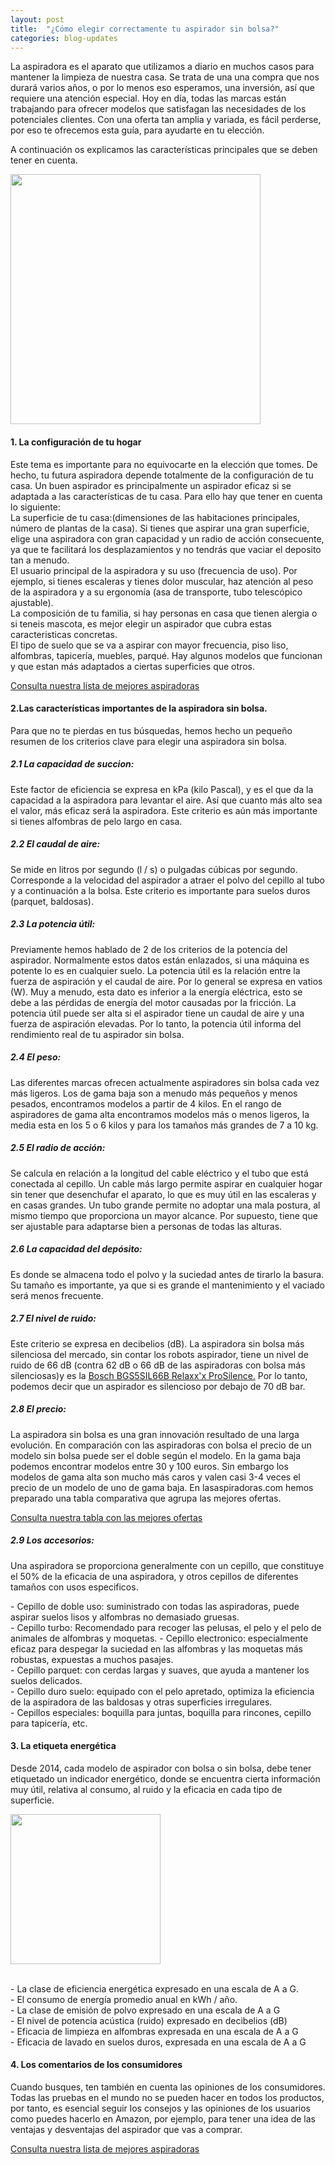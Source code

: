 ```yaml
---
layout: post
title:  "¿Cómo elegir correctamente tu aspirador sin bolsa?"
categories: blog-updates
---
```


La aspiradora es el aparato que utilizamos a diario en muchos casos para mantener la limpieza de nuestra casa. Se trata de una una compra que nos durará varios años, o por lo menos eso esperamos, una inversión,  así que requiere una atención especial.
Hoy en día, todas las marcas están trabajando para ofrecer modelos que satisfagan las necesidades de los potenciales clientes.
Con una oferta tan amplia y variada, es fácil perderse, por eso te ofrecemos esta guía, para ayudarte en tu elección.

A continuación os explicamos las características principales que se deben tener en cuenta.

  <div class="text-center">
    <img src="{{ site.url }}/assets/img/blog-aspiradora-sin-bolsa.jpg" width="400" height="auto" alt="">
  </div>
<p>
<h4>1. La configuración de tu hogar</h4>
</p>
<p>
Este tema es importante para no equivocarte en la elección que tomes. De hecho, tu futura aspiradora depende totalmente de la configuración de tu casa. Un buen aspirador es principalmente un aspirador eficaz si se adaptada a las características de tu casa. Para ello hay que tener en cuenta lo siguiente:<br>
La superficie de tu casa:(dimensiones de las habitaciones principales, número de plantas de la casa). Si tienes que aspirar una gran superficie, elige una aspiradora con gran capacidad y un radio de acción consecuente, ya que te facilitará los desplazamientos y no tendrás que vaciar el deposito tan a menudo.<br>
El usuario principal de la aspiradora y su uso (frecuencia de uso). Por ejemplo, si tienes escaleras y tienes dolor muscular, haz atención al peso de la aspiradora y a su ergonomía (asa de transporte, tubo telescópico ajustable).<br>
La composición de tu familia, si hay personas en casa que tienen alergia o si teneis mascota, es mejor elegir un aspirador que cubra estas caracteristicas concretas.<br>
El tipo de suelo que se va a aspirar con mayor frecuencia, piso liso, alfombras, tapicería, muebles, parqué. Hay algunos modelos que funcionan y que estan más adaptados a ciertas superficies que otros.
</p>
<div class="text-center">
  <a class="alert hollow button" href="{{ site.url }}/#inicio"> Consulta nuestra lista de mejores aspiradoras</a>
</div>
<p>
<h4>2.Las características importantes de la aspiradora sin bolsa.</h4>
</p>
<p>
Para que no te pierdas en tus búsquedas, hemos hecho un pequeño resumen de los criterios clave para elegir una aspiradora sin bolsa.
</p>
<p>
<h5>2.1 La capacidad de succion:</h5>
</p>
<p>
Este factor de eficiencia se expresa en kPa (kilo Pascal), y es el que da la capacidad a la aspiradora para levantar el aire. Así que cuanto más alto sea el valor, más eficaz será la aspiradora. Este criterio es aún más importante si tienes alfombras de pelo largo en casa.
</p>
<p>
<h5>2.2 El caudal de aire:</h5>
</p>
<p>
Se mide en litros por segundo (l / s) o pulgadas cúbicas por segundo. Corresponde a la velocidad del aspirador a atraer el polvo del cepillo al tubo y a continuación a la bolsa. Este criterio es importante para suelos duros (parquet, baldosas).
</p>
<p>
<h5>2.3 La potencia útil:</h5>
</p>
<p>
Previamente hemos hablado de 2 de los criterios de la potencia del aspirador. Normalmente estos datos están enlazados, si una máquina es potente lo es en cualquier suelo. La potencia útil es la relación entre la fuerza de aspiración y el caudal de aire. Por lo general se expresa en vatios (W). Muy a menudo, esta dato es inferior a la energía eléctrica, esto se debe a las pérdidas de energía del motor causadas por la fricción. La potencia útil puede ser alta si el aspirador tiene un caudal de aire y una fuerza de aspiración elevadas. Por lo tanto, la potencia útil informa del rendimiento real de tu aspirador sin bolsa.
</p>
<p>
<h5>2.4 El peso:</h5>
</p>
<p>
Las diferentes marcas ofrecen actualmente aspiradores sin bolsa cada vez más ligeros. Los de gama baja son a menudo más pequeños y menos pesados, encontramos modelos a partir de 4 kilos.
En el rango de aspiradores de gama alta encontramos modelos más o menos ligeros, la media esta en los 5 o 6 kilos y para los tamaños más grandes de 7 a 10 kg.
</p>
<p>
<h5>2.5 El radio de acción:</h5>
</p>
<p>
Se calcula en relación a la longitud del cable eléctrico y el tubo que está conectada al cepillo. Un cable más largo permite aspirar en cualquier hogar sin tener que desenchufar el aparato, lo que es muy útil en las escaleras y en casas grandes. Un tubo grande permite no adoptar una mala postura, al mismo tiempo que proporciona un mayor alcance. Por supuesto, tiene que ser ajustable para adaptarse bien a personas de todas las alturas.
</p>
<p>
<h5>2.6 La capacidad del depósito:</h5>
</p>
<p>
Es donde se almacena todo el polvo y la suciedad antes de tirarlo la basura. Su tamaño es importante, ya que si es grande el mantenimiento y el vaciado será menos frecuente.
</p>
<p>
<h5>2.7 El nivel de ruido:</h5>
</p>
<p>
Este criterio se expresa en decibelios (dB). La aspiradora sin bolsa más silenciosa del mercado, sin contar los robots aspirador, tiene un nivel de ruido de 66 dB (contra 62 dB o 66 dB de las aspiradoras con bolsa más silenciosas)y es la <a href="{{ site.url }}/test-bosch-bgs5sil66b-relaxx'x-prosilence"> Bosch BGS5SIL66B Relaxx'x ProSilence.</a> Por lo tanto, podemos decir que un aspirador es silencioso por debajo de 70 dB bar.
</p>
<p>
<h5>2.8 El precio:</h5>
</p>
<p>
La aspiradora sin bolsa es una gran innovación resultado de una larga evolución. En comparación con las aspiradoras con bolsa el precio de un modelo sin bolsa puede ser el doble según el modelo. En la gama baja podemos encontrar modelos entre 30 y 100 euros.
Sin embargo los modelos de gama alta son mucho más caros y valen casi  3-4 veces el precio de un modelo de uno de gama baja.
En lasaspiradoras.com hemos preparado una tabla comparativa que agrupa las mejores ofertas.
</p>
<div class="text-center">
  <a class="" href="{{ site.url }}/tabla-precios-mejores-aspiradoras/"> Consulta nuestra tabla con las mejores ofertas</a>
</div>

<p>
<h5>2.9 Los accesorios:</h5>
</p>
<p>
Una aspiradora se proporciona generalmente con un cepillo, que constituye el 50% de la eficacia de una aspiradora, y otros cepillos de diferentes tamaños con usos especificos.
</p>
<p>
- Cepillo de doble uso: suministrado con todas las aspiradoras, puede aspirar suelos lisos y alfombras no demasiado gruesas.<br>
- Cepillo turbo: Recomendado para recoger las pelusas, el pelo y el pelo de animales de alfombras y moquetas.
- Cepillo electronico: especialmente eficaz para despegar la suciedad en las alfombras y las moquetas más robustas, expuestas a muchos pasajes.<br>
- Cepillo parquet: con cerdas largas y suaves, que ayuda a mantener los suelos delicados.<br>
- Cepillo duro suelo: equipado con el pelo apretado, optimiza la eficiencia de la aspiradora de las baldosas y otras superficies irregulares.<br>
- Cepillos especiales: boquilla para juntas, boquilla para rincones, cepillo para tapicería, etc.<br>
</p>
<p>
<h4>3. La etiqueta energética</h4>
</p>
<p>
Desde 2014, cada modelo de aspirador con bolsa o sin bolsa, debe tener etiquetado un indicador energético, donde se encuentra cierta información muy útil, relativa al consumo, al ruido y la eficacia en cada tipo de superficie.
</p>
<div class="text-center">
  <img src="{{ site.url }}/assets/img/etiqueta-energetica-ejemplo.jpg" width="240" height="auto" alt="">
</div><br>
<p>
 - La clase de eficiencia energética expresado en una escala de A a G.<br>
 - El consumo de energía promedio anual en kWh / año.<br>
 - La clase de emisión de polvo expresado en una escala de A a G<br>
 - El nivel de potencia acústica (ruido) expresado en decibelios (dB)<br>
 - Eficacia de limpieza en alfombras expresada en una escala de A a G<br>
 - Eficacia de lavado en suelos duros, expresada en una escala de A a G<br>
 </p>
 <p>
<h4> 4. Los comentarios de los consumidores</h4>
</p>
<p>
Cuando busques, ten también en cuenta las opiniones de los consumidores. Todas las pruebas en el mundo no se pueden hacer en todos los productos, por tanto, es esencial seguir los consejos y las opiniones de los usuarios como puedes hacerlo en Amazon, por ejemplo, para tener una idea de las ventajas y desventajas del aspirador que vas a comprar.<br>
</p>
<div class="text-center">
  <a class="alert hollow button" href="{{ site.url }}/#inicio"> Consulta nuestra lista de mejores aspiradoras</a>
</div>
